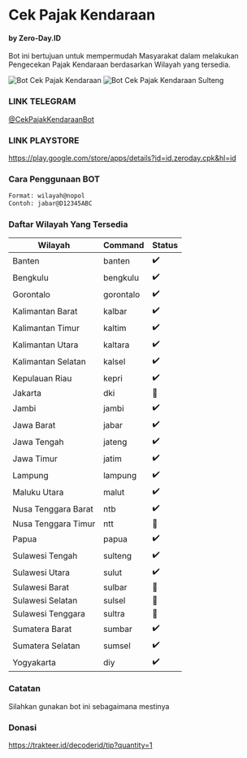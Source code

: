 # Cek Pajak Kendaraan
#### by Zero-Day.ID

Bot ini bertujuan untuk mempermudah Masyarakat dalam melakukan Pengecekan Pajak Kendaraan berdasarkan Wilayah yang tersedia.

![Bot Cek Pajak Kendaraan](https://img001.prntscr.com/file/img001/lVL2H2mfRP6YkwtwVeg6PQ.png)
![Bot Cek Pajak Kendaraan Sulteng](https://img001.prntscr.com/file/img001/Psyd5R4RSLabgiA3rJU4CQ.png)

### LINK TELEGRAM
[@CekPajakKendaraanBot](https://t.me/CekPajakKendaraanBot)

### LINK PLAYSTORE
https://play.google.com/store/apps/details?id=id.zeroday.cpk&hl=id

### Cara Penggunaan BOT

```bash
Format: wilayah@nopol
Contoh: jabar@D12345ABC
```

### Daftar Wilayah Yang Tersedia

| Wilayah | Command | Status |
| ------- | ------ | ------ |
| Banten | banten | :heavy_check_mark: |
| Bengkulu | bengkulu | :heavy_check_mark: |
| Gorontalo | gorontalo | :heavy_check_mark: |
| Kalimantan Barat | kalbar | :heavy_check_mark: |
| Kalimantan Timur | kaltim | :heavy_check_mark: |
| Kalimantan Utara | kaltara | :heavy_check_mark: |
| Kalimantan Selatan | kalsel | :heavy_check_mark: |
| Kepulauan Riau | kepri | :heavy_check_mark: |
| Jakarta | dki | :construction: |
| Jambi | jambi | :heavy_check_mark: |
| Jawa Barat | jabar | :heavy_check_mark: |
| Jawa Tengah | jateng | :heavy_check_mark: |
| Jawa Timur | jatim | :heavy_check_mark: |
| Lampung | lampung | :heavy_check_mark: |
| Maluku Utara | malut | :heavy_check_mark: |
| Nusa Tenggara Barat | ntb | :heavy_check_mark: |
| Nusa Tenggara Timur | ntt | :construction: |
| Papua | papua | :heavy_check_mark: |
| Sulawesi Tengah | sulteng | :heavy_check_mark: |
| Sulawesi Utara | sulut | :heavy_check_mark: |
| Sulawesi Barat | sulbar | :construction: |
| Sulawesi Selatan | sulsel | :construction: |
| Sulawesi Tenggara | sultra | :construction: |
| Sumatera Barat | sumbar | :heavy_check_mark: |
| Sumatera Selatan | sumsel | :heavy_check_mark: |
| Yogyakarta | diy | :heavy_check_mark: |

### Catatan

Silahkan gunakan bot ini sebagaimana mestinya

### Donasi
https://trakteer.id/decoderid/tip?quantity=1
